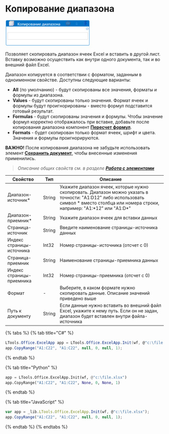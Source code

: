 # Копирование диапазона

![](<Копирование диапазона.png>)

Позволяет скопировать диапазон ячеек Excel и вставить в другой лист. Вставку возможно осуществить как внутри одного документа, так и во внешний файл Excel.

Диапазон копируется в соответствии с форматом, заданным в одноименном свойстве. Доступны следующие варианты:

* **All** (по умолчанию) - будут скопированы все значения, форматы и формулы из диапазона.
* **Values** - будут скопированы только значения. Формат ячеек и формулы будут проигнорированы - вместо формул подставится готовый результат.
* **Formulas** - будут скопированы значения и формулы. Чтобы значение формул корректно отображалось при вставке, добавьте после копирования диапазона компонент [**Пересчет формул**](https://docs.primo-rpa.ru/primo-rpa/g\_elements/osnovnye-elementy/prilozhenie-excel/el\_excel\_calc).
* **Formats** - будет скопирован только формат ячеек, шрифт и цвета. Значения и формулы проигнорируются.

**ВАЖНО!** После копирования диапазона не забудьте использовать элемент [**Сохранить документ**](https://docs.primo-rpa.ru/primo-rpa/g\_elements/osnovnye-elementy/prilozhenie-excel/el\_excel\_save), чтобы внесенные изменения применились.

> _Описание общих свойств см. в разделе_ [_**Работа с элементами**_](https://docs.primo-rpa.ru/primo-rpa/primo-studio/process/elements)

| Свойство                  | Тип    | Описание                                                                                                                                                                                      |
| ------------------------- | ------ | --------------------------------------------------------------------------------------------------------------------------------------------------------------------------------------------- |
| Диапазон-источник\*       | String | Укажите диапазон ячеек, которые нужно скопировать. Диапазон можно указать в точности: "A1:D12" либо использовать символ \* вместо столбца или номера строки, например: "A1:\*12" или "A1:D\*" |
| Диапазон-приемник\*       | String | Укажите диапазон ячеек для вставки данных                                                                                                                                                     |
| Страница-источник         | String | Введите наименование страницы-источника данных                                                                                                                                                |
| Индекс страницы-источника | Int32  | Номер страницы-источника (отсчет с 0)                                                                                                                                                         |
| Страница-приемник         | String | Наименование страницы-приемника данных                                                                                                                                                        |
| Индекс страницы-приемника | Int32  | Номер страницы-приемника (отсчет с 0)                                                                                                                                                         |
| Формат                    | -      | Выберите, в каком формате нужно скопировать данные. Описание значений приведено выше                                                                                                          |
| Путь к документу          | String | Если данные нужно вставить во внешний файл Excel, укажите к нему путь. Если он не задан, диапазон будет вставлен внутри файла-источника                                                       |

{% tabs %}
{% tab title="C#" %}
```csharp
LTools.Office.ExcelApp app = LTools.Office.ExcelApp.Init(wf, @"c:\file.xlsx");
app.CopyRange("A1:C22", "A1:C22", null, 0, null, 1);
```
{% endtab %}

{% tab title="Python" %}
```python
app = LTools.Office.ExcelApp.Init(wf, @"c:\file.xlsx")
app.CopyRange("A1:C22", "A1:C22", None, 0, None, 1)
```
{% endtab %}

{% tab title="JavaScript" %}
```javascript
var app = _lib.LTools.Office.ExcelApp.Init(wf, @"c:\file.xlsx");
app.CopyRange("A1:C22", "A1:C22", null, 0, null, 1);
```
{% endtab %}
{% endtabs %}
